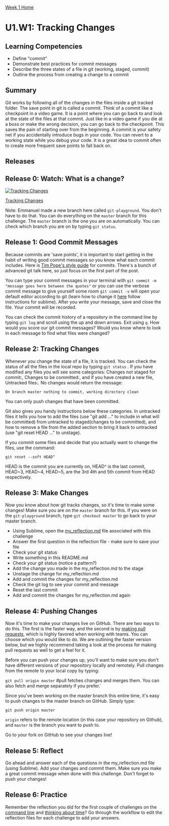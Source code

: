 [Week 1 Home](../)

# U1.W1: Tracking Changes

## Learning Competencies

- Define "commit"
- Demonstrate best practices for commit messages
- Describe the three states of a file in git (working, staged, commit)
- Outline the process from creating a change to a commit

## Summary

Git works by following all of the changes in the files inside a git tracked folder. The save point in git is called a commit. Think of a commit like a checkpoint in a video game. It is a point where you can go back to and look at the state of the files at that commit. Just like in a video game if you die at a boss or make the wrong decision, you can go back to the checkpoint. This saves the pain of starting over from the beginning. A commit is your safety net if you accidentally introduce bugs in your code. You can revert to a working state while you debug your code. It is a great idea to commit often to create more frequent save points to fall back on.

## Releases

## Release 0: Watch: What is a change?
[![Tracking Changes](http://img.youtube.com/vi/cBTs3WWMXUs/0.jpg)](http://www.youtube.com/watch?v=cBTs3WWMXUs)

[Tracking Changes](https://www.youtube.com/watch?v=cBTs3WWMXUs)  

Note: Emmanuel made a new branch here called `git-playground`. You don't have to do that. You can do everything on the `master` branch for this challenge. The `master` branch is the one you are on automatically. You can check which branch you are on by typing `git status`. 

## Release 1: Good Commit Messages

Because commits are 'save points', it is important to start getting in the habit of writing good commit messages so you know what each commit includes. Here is [Tim Pope's style guide](http://tbaggery.com/2008/04/19/a-note-about-git-commit-messages.html) for commits. There's a bunch of advanced git talk here, so just focus on the first part of the post.

You can type your commit messages in your terminal with `git commit -m "message goes here between the quotes"` or you can use the verbose commit message to give yourself some room `git commit -v` will open your default editor according to git (learn how to change it [here](https://help.github.com/articles/associating-text-editors-with-git) follow instructions for sublime). After you write your message, save and close the file. Your commit will be recorded.

You can check the commit history of a repository in the command line by typing `git log` and scroll using the up and down arrows. Exit using `q`. How would you score our git commit messages? Would you know where to look in each message to find what files were changed?


## Release 2: Tracking Changes

Whenever you change the state of a file, it is tracked. You can check the status of all the files in the local repo by typing `git status` . If you have modified any files you will see some categories: Changes not staged for commit:, Changes to be committed:, and if you have created a new file, Untracked files:. No changes would return the message:

`On branch master
nothing to commit, working directory clean`

You can only push changes that have been committed.

Git also gives you handy instructions below these categories. In untracked files it tells you how to add the files (use "git add <file>..." to include in what will be committed) from untracked to staged(changes to be committed), and how to remove a file from the added section to bring it back to untracked (use "git reset HEAD <file>..." to unstage).

If you commit some files and decide that you actually want to change the files, use the command:

`git reset --soft HEAD^`

HEAD is the commit you are currently on, HEAD^ is the last commit, HEAD~3, HEAD~4, HEAD~5, are the 3rd 4th and 5th commit from HEAD respectively.

## Release 3: Make Changes

Now you know about how git tracks changes, so it's time to make some changes! Make sure you are on the `master` branch for this. If you were on the `git-playground` branch, type `git checkout master` to go back to your master branch.

- Using Sublime, open the [my_reflection.md](my_reflection.md) file associated with this challenge
- Answer the first question in the reflection file - make sure to save your file
- Check your git status
- Write something in this README.md
- Check your git status (notice a pattern?)
- Add the change you made in the my_reflection.md to the stage
- Unstage the change for my_reflection.md
- Add and commit the changes for my_reflection.md
- Check the git log to see your commit and message
- Reset the last commit
- Add and commit the changes for my_reflection.md again

## Release 4: Pushing Changes

Now it's time to make your changes live on GitHub. There are two ways to do this. The first is the faster way, and the second is by [making pull requests](making-pull-requests.md), which is highly favored when working with teams. You can choose which you would like to do. We are outlining the faster version below, but we highly recommend taking a look at the process for making pull requests as well to get a feel for it.

Before you can push your changes up, you'll want to make sure you don't have different versions of your repository locally and remotely. Pull changes from the remote to your local copy by typing:

`git pull origin master` #pull fetches changes and merges them. You can also fetch and merge separately if you prefer.`

Since you've been working on the master branch this entire time, it's easy to push changes to the master branch on GitHub. Simply type:

`git push origin master`

`origin` refers to the remote location (in this case your repository on Github), and `master` is the branch you want to push to.

Go to your fork on GitHub to see your changes live!

## Release 5: Reflect
Go ahead and answer each of the questions in the my_reflection.md file (using Sublime). Add your changes and commit them. Make sure you make a great commit message when done with this challenge. Don't forget to push your changes!

## Release 6: Practice
Remember the reflection you did for the first couple of challenges on the [command line](../1-command-line) and [thinking about time](../3-think-about-time)? Go through the workflow to edit the reflection files for each challenge to add your answers.
